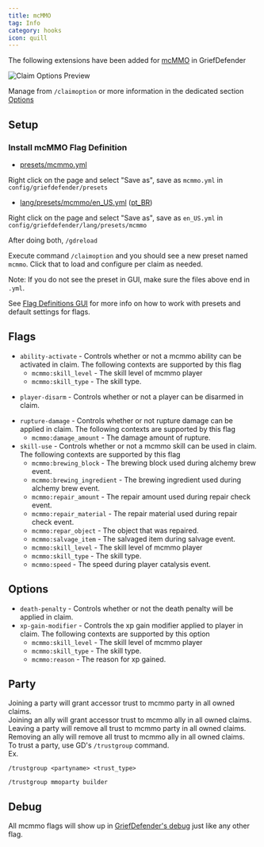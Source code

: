 ```yaml
---
title: mcMMO
tag: Info
category: hooks
icon: quill
---
```


The following extensions have been added for [mcMMO](https://mcmmo.org/#home) in GriefDefender

![Claim Options Preview](https://i.imgur.com/d38LRkv.gif)

Manage from `/claimoption` or more information in the dedicated section [Options](/wiki/basic/Options.html)  

## Setup

### Install mcMMO Flag Definition  

* [presets/mcmmo.yml](https://raw.githubusercontent.com/bloodmc/GriefDefenderDefinitions/master/mcMMO/presets/mcmmo.conf)

Right click on the page and select "Save as", save as `mcmmo.yml` in `config/griefdefender/presets`

* [lang/presets/mcmmo/en_US.yml](https://raw.githubusercontent.com/bloodmc/GriefDefenderDefinitions/master/mcMMO/lang/presets/mcmmo/en_US.yml) ([pt_BR](https://raw.githubusercontent.com/bloodmc/GriefDefenderDefinitions/master/mcMMO/lang/presets/mcmmo/pt_BR.conf))

Right click on the page and select "Save as", save as `en_US.yml` in `config/griefdefender/lang/presets/mcmmo`    

After doing both, `/gdreload`  

Execute command `/claimoption` and you should see a new preset named `mcmmo`. Click that to load and configure per claim as needed.  

Note: If you do not see the preset in GUI, make sure the files above end in `.yml`.  

See [Flag Definitions GUI](/wiki/basic/Flag-Definitions-GUI.html) for more info on how to work with presets and default settings for flags.  

## Flags

- `ability-activate` - Controls whether or not a mcmmo ability can be activated in claim.
The following contexts are supported by this flag
    - `mcmmo:skill_level` - The skill level of mcmmo player
    - `mcmmo:skill_type` - The skill type.
* `player-disarm` - Controls whether or not a player can be disarmed in claim.
- `rupture-damage` - Controls whether or not rupture damage can be applied in claim.
The following contexts are supported by this flag
    - `mcmmo:damage_amount` - The damage amount of rupture.
- `skill-use` - Controls whether or not a mcmmo skill can be used in claim.
The following contexts are supported by this flag
    - `mcmmo:brewing_block` - The brewing block used during alchemy brew event.
    - `mcmmo:brewing_ingredient` - The brewing ingredient used during alchemy brew event.
    - `mcmmo:repair_amount` - The repair amount used during repair check event.
    - `mcmmo:repair_material` - The repair material used during repair check event.
    - `mcmmo:repar_object` - The object that was repaired.
    - `mcmmo:salvage_item` - The salvaged item during salvage event.
    - `mcmmo:skill_level` - The skill level of mcmmo player
    - `mcmmo:skill_type` - The skill type.
    - `mcmmo:speed` - The speed during player catalysis event.

## Options

* `death-penalty` - Controls whether or not the death penalty will be applied in claim.
* `xp-gain-modifier` - Controls the xp gain modifier applied to player in claim.
The following contexts are supported by this option
    - `mcmmo:skill_level` - The skill level of mcmmo player
    - `mcmmo:skill_type` - The skill type.
    - `mcmmo:reason` - The reason for xp gained.

## Party

Joining a party will grant accessor trust to mcmmo party in all owned claims.  
Joining an ally will grant accessor trust to mcmmo ally in all owned claims.  
Leaving a party will remove all trust to mcmmo party in all owned claims.  
Removing an ally will remove all trust to mcmmo ally in all owned claims.  
To trust a party, use GD's `/trustgroup` command.  
Ex.

`/trustgroup <partyname> <trust_type>`

`/trustgroup mmoparty builder`

## Debug

All mcmmo flags will show up in [GriefDefender's debug](/wiki/advanced/Debugging.html) just like any other flag.